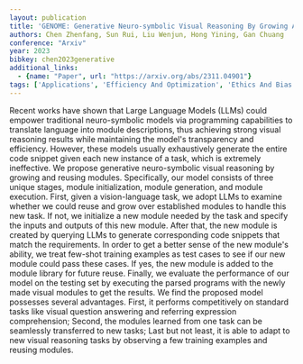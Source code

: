 ```yaml
---
layout: publication
title: 'GENOME: Generative Neuro-symbolic Visual Reasoning By Growing And Reusing Modules'
authors: Chen Zhenfang, Sun Rui, Liu Wenjun, Hong Yining, Gan Chuang
conference: "Arxiv"
year: 2023
bibkey: chen2023generative
additional_links:
  - {name: "Paper", url: "https://arxiv.org/abs/2311.04901"}
tags: ['Applications', 'Efficiency And Optimization', 'Ethics And Bias', 'Few Shot', 'Multimodal Models', 'Tools', 'Training Techniques']
---
```

Recent works have shown that Large Language Models (LLMs) could empower traditional neuro-symbolic models via programming capabilities to translate language into module descriptions, thus achieving strong visual reasoning results while maintaining the model's transparency and efficiency. However, these models usually exhaustively generate the entire code snippet given each new instance of a task, which is extremely ineffective. We propose generative neuro-symbolic visual reasoning by growing and reusing modules. Specifically, our model consists of three unique stages, module initialization, module generation, and module execution. First, given a vision-language task, we adopt LLMs to examine whether we could reuse and grow over established modules to handle this new task. If not, we initialize a new module needed by the task and specify the inputs and outputs of this new module. After that, the new module is created by querying LLMs to generate corresponding code snippets that match the requirements. In order to get a better sense of the new module's ability, we treat few-shot training examples as test cases to see if our new module could pass these cases. If yes, the new module is added to the module library for future reuse. Finally, we evaluate the performance of our model on the testing set by executing the parsed programs with the newly made visual modules to get the results. We find the proposed model possesses several advantages. First, it performs competitively on standard tasks like visual question answering and referring expression comprehension; Second, the modules learned from one task can be seamlessly transferred to new tasks; Last but not least, it is able to adapt to new visual reasoning tasks by observing a few training examples and reusing modules.
